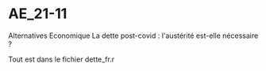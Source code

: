 # AE_21-11

Alternatives Economique La dette post-covid : l'austérité est-elle nécessaire ?

Tout est dans le fichier dette_fr.r
